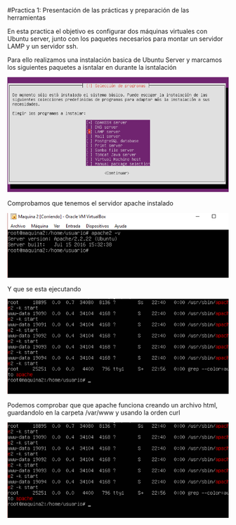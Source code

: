 #Practica 1: Presentación de las prácticas y preparación de las herramientas

En esta practica el objetivo es configurar dos máquinas virtuales con Ubuntu server, junto con los paquetes necesarios para montar un servidor LAMP y un servidor ssh.

Para ello realizamos una instalación basica de Ubuntu Server y marcamos los siguientes paquetes a isntalar en durante la isntalación

![Instalación de paquetes](Imagenes/01.PNG)

Comprobamos que tenemos el servidor apache instalado

![Apache](Imagenes/02.PNG)

Y que se esta ejecutando

![Apache en ejecucion](Imagenes/03.PNG)

Podemos comprobar que que apache funciona creando un archivo html, guardandolo en la carpeta /var/www y usando la orden curl

![Comprobar que apache funciona](Imagenes/03.PNG)

